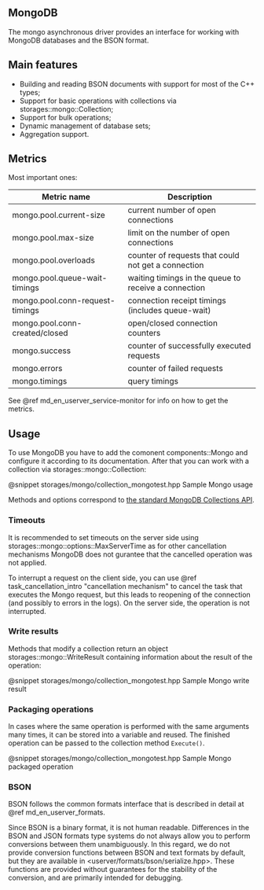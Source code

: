 ## MongoDB

The mongo asynchronous driver provides an interface for working with MongoDB
databases and the BSON format.

## Main features
* Building and reading BSON documents with support for most of the C++ types;
* Support for basic operations with collections via storages::mongo::Collection;
* Support for bulk operations;
* Dynamic management of database sets;
* Aggregation support.

## Metrics

Most important ones:

| Metric name                   | Description                                 |
|-------------------------------|---------------------------------------------|
| mongo.pool.current-size       | current number of open connections          |
| mongo.pool.max-size           | limit on the number of open connections     |
| mongo.pool.overloads          | counter of requests that could not get a connection |
| mongo.pool.queue-wait-timings | waiting timings in the queue to receive a connection |
| mongo.pool.conn-request-timings | connection receipt timings (includes queue-wait) |
| mongo.pool.conn-created/closed  | open/closed connection counters           |
| mongo.success                 | counter of successfully executed requests   |
| mongo.errors                  | counter of failed requests                  |
| mongo.timings                 | query timings                               |

See @ref md_en_userver_service-monitor for info on how to get the metrics.


## Usage

To use MongoDB you have to add the comonent components::Mongo and configure it
according to its documentation. After that you can work with a collection via
storages::mongo::Collection:

@snippet storages/mongo/collection_mongotest.hpp  Sample Mongo usage

Methods and options correspond to [the standard MongoDB Collections API](https://docs.mongodb.com/manual/reference/method/#collection).


### Timeouts

It is recommended to set timeouts on the server side using
storages::mongo::options::MaxServerTime as for other cancellation mechanisms
MongoDB does not gurantee that the cancelled operation was not applied. 

To interrupt a request on the client side, you can use
@ref task_cancellation_intro "cancellation mechanism"
to cancel the task that executes the Mongo request,
but this leads to reopening of the connection (and possibly to errors in the logs).
On the server side, the operation is not interrupted.


### Write results

Methods that modify a collection return an object storages::mongo::WriteResult
containing information about the result of the operation:

@snippet storages/mongo/collection_mongotest.hpp  Sample Mongo write result


### Packaging operations

In cases where the same operation is performed with the same arguments many
times, it can be stored into a variable and reused. The finished operation
can be passed to the collection method `Execute()`.

@snippet storages/mongo/collection_mongotest.hpp  Sample Mongo packaged operation


### BSON

BSON follows the common formats interface that is described in detail at
@ref md_en_userver_formats.

Since BSON is a binary format, it is not human readable. Differences
in the BSON and JSON formats type systems do not always allow you to perform
conversions between them unambiguously. In this regard, we do not provide
conversion functions between BSON and text formats by default, but they are
available in <userver/formats/bson/serialize.hpp>. These functions are provided
without guarantees for the stability of the conversion, and are primarily
intended for debugging.
